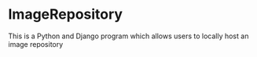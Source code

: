 # ImageRepository
This is a Python and Django program which allows users to locally host an image repository
